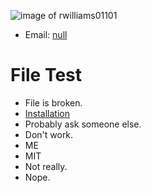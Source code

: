 ![image of rwilliams01101](https://avatars0.githubusercontent.com/u/60494157?v=4)
* Email: [null](null)
# File Test
* File is broken.
* [Installation](#installation)
* Probably ask someone else.
* Don't work.
* ME
* MIT
* Not really.
* Nope.
